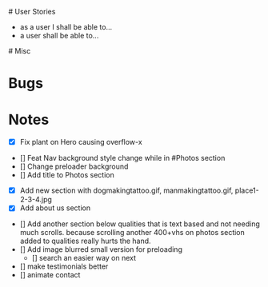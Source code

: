 # User Stories

- as a user I shall be able to...
- a user shall be able to...

# Misc

# Bugs

# Notes

- [X] Fix plant on Hero causing overflow-x
- [] Feat Nav background style change while in #Photos section
- [] Change preloader background
- [] Add title to Photos section
- [X] Add new section with dogmakingtattoo.gif, manmakingtattoo.gif, place1-2-3-4.jpg
- [X] Add about us section
- [] Add another section below qualities that is text based and not needing much scrolls. because scrolling another 400+vhs on photos section added to qualities really hurts the hand.
- [] Add image blurred small version for preloading 
    - [] search an easier way on next
- [] make testimonials better
- [] animate contact 

